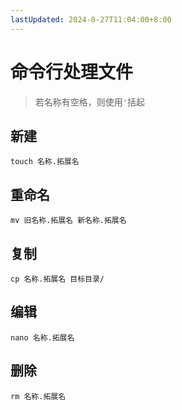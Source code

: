 ```yaml
---
lastUpdated: 2024-8-27T11:04:00+8:00
---
```


# 命令行处理文件

> 若名称有空格，则使用```'```括起

## 新建

```touch 名称.拓展名```

## 重命名

```mv 旧名称.拓展名 新名称.拓展名```

## 复制

```cp 名称.拓展名 目标目录/```

## 编辑

```nano 名称.拓展名```

## 删除

```rm 名称.拓展名```